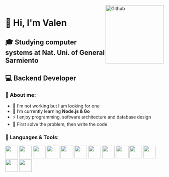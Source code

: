 <img width="185" align="right" alt="Github" src="https://media.npr.org/assets/img/2023/01/14/this-is-fine_sq-0bd6d8072e991dc4708be3668cd480ae7df18a11-s800-c85.jpg" />

# 👋 Hi, I'm Valen
## 🎓 Studying computer systems at Nat. Uni. of General Sarmiento
## 💻 Backend Developer 

### 👾 About me:  
- 🔭 I'm not working but I am looking for one  
- 🌱 I’m currently learning **Node.js & Go**  
- ⚡ I enjoy programming, software architecture and database design  
- 🤍 First solve the problem, then write the code  

<div aling="left">
<h3>🔨 Languages & Tools:</h3/
  <div>
  <img id="python" src="https://devicon-website.vercel.app/api/python/plain-wordmark.svg" width="40" />
  
  <img id="java" src="https://devicon-website.vercel.app/api/java/plain-wordmark.svg" width="40" />
  
  <img id="nodejs" src="https://devicon-website.vercel.app/api/nodejs/plain.svg" width="40" />
  <img id="express" src="https://devicon-website.vercel.app/api/express/original.svg" width="40" />
  
  <img id="typescript" src="https://devicon-website.vercel.app/api/typescript/plain.svg" width="40" />
  <img id="nestjs" src="https://devicon-website.vercel.app/api/nestjs/plain.svg" width="40" />

  <img id="go" src="https://devicon-website.vercel.app/api/go/plain.svg?color=%2300ACD7" width="40" />
  
  <img id="mongodb" src="https://devicon-website.vercel.app/api/mongodb/plain-wordmark.svg" width="40" />
  <img id="postgresql" src="https://devicon-website.vercel.app/api/postgresql/plain-wordmark.svg" width="40" />

  <img id="docker" src="https://devicon-website.vercel.app/api/docker/plain-wordmark.svg" width="40" />
  
  <img id="git" src="https://devicon-website.vercel.app/api/git/plain-wordmark.svg" width="40" />
  <img id="github" src="https://devicon-website.vercel.app/api/github/original-wordmark.svg" width="40" >
  <img id="ubuntu" src="https://devicon-website.vercel.app/api/ubuntu/plain-wordmark.svg" width="40" />
  </div>
</div>
